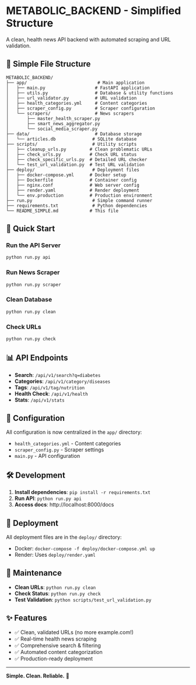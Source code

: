 # METABOLIC_BACKEND - Simplified Structure

A clean, health news API backend with automated scraping and URL validation.

## 📁 Simple File Structure

```
METABOLIC_BACKEND/
├── app/                           # Main application
│   ├── main.py                   # FastAPI application
│   ├── utils.py                  # Database & utility functions
│   ├── url_validator.py          # URL validation
│   ├── health_categories.yml     # Content categories
│   ├── scraper_config.py         # Scraper configuration
│   └── scrapers/                 # News scrapers
│       ├── master_health_scraper.py
│       ├── smart_news_aggregator.py
│       └── social_media_scraper.py
├── data/                         # Database storage
│   └── articles.db              # SQLite database
├── scripts/                     # Utility scripts
│   ├── cleanup_urls.py         # Clean problematic URLs
│   ├── check_urls.py           # Check URL status
│   ├── check_specific_urls.py  # Detailed URL checker
│   └── test_url_validation.py  # Test URL validation
├── deploy/                      # Deployment files
│   ├── docker-compose.yml      # Docker setup
│   ├── Dockerfile              # Container config
│   ├── nginx.conf              # Web server config
│   ├── render.yaml             # Render deployment
│   └── env.production          # Production environment
├── run.py                       # Simple command runner
├── requirements.txt             # Python dependencies
└── README_SIMPLE.md            # This file
```

## 🚀 Quick Start

### Run the API Server
```bash
python run.py api
```

### Run News Scraper
```bash
python run.py scraper
```

### Clean Database
```bash
python run.py clean
```

### Check URLs
```bash
python run.py check
```

## 📊 API Endpoints

- **Search**: `/api/v1/search?q=diabetes`
- **Categories**: `/api/v1/category/diseases`
- **Tags**: `/api/v1/tag/nutrition`
- **Health Check**: `/api/v1/health`
- **Stats**: `/api/v1/stats`

## 🔧 Configuration

All configuration is now centralized in the `app/` directory:
- `health_categories.yml` - Content categories
- `scraper_config.py` - Scraper settings
- `main.py` - API configuration

## 🛠️ Development

1. **Install dependencies**: `pip install -r requirements.txt`
2. **Run API**: `python run.py api`
3. **Access docs**: http://localhost:8000/docs

## 🚢 Deployment

All deployment files are in the `deploy/` directory:
- Docker: `docker-compose -f deploy/docker-compose.yml up`
- Render: Uses `deploy/render.yaml`

## 🧹 Maintenance

- **Clean URLs**: `python run.py clean`
- **Check Status**: `python run.py check` 
- **Test Validation**: `python scripts/test_url_validation.py`

## ✨ Features

- ✅ Clean, validated URLs (no more example.com!)
- ✅ Real-time health news scraping
- ✅ Comprehensive search & filtering
- ✅ Automated content categorization
- ✅ Production-ready deployment

---

**Simple. Clean. Reliable.** 🏥
